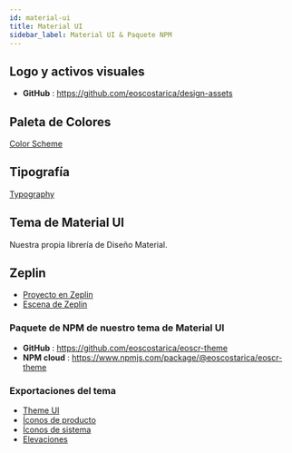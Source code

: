 ```yaml
---
id: material-ui
title: Material UI
sidebar_label: Material UI & Paquete NPM
---
```


## Logo y activos visuales

- **GitHub** : https://github.com/eoscostarica/design-assets

## Paleta de Colores

[Color Scheme](https://github.com/eoscostarica/eoscr-mui-library/blob/master/exports/Color_Scheme.pdf)

## Tipografía

[Typography](https://github.com/eoscostarica/eoscr-mui-library/blob/master/exports/Typography_Scale.pdf) 

## Tema de Material UI

Nuestra propia librería de Diseño Material.

## Zeplin
- [Proyecto en Zeplin](https://zpl.io/brZKD4L)
- [Escena de Zeplin](https://scene.zeplin.io/project/5ea8f7f46cfde425751bc5ec)

### Paquete de NPM de nuestro tema de Material UI

- **GitHub** : https://github.com/eoscostarica/eoscr-theme
- **NPM cloud** : https://www.npmjs.com/package/@eoscostarica/eoscr-theme

### Exportaciones del tema
- [Theme UI](https://github.com/eoscostarica/eoscr-mui-library/blob/master/exports/Theme_UI.pdf)
- [Íconos de producto](https://github.com/eoscostarica/eoscr-mui-library/blob/master/exports/System_Icons.pdf)
- [Íconos de sistema](https://github.com/eoscostarica/eoscr-mui-library/blob/master/exports/Color_Scheme.pdf)
- [Elevaciones](https://github.com/eoscostarica/eoscr-mui-library/blob/master/exports/Elevation.pdf)